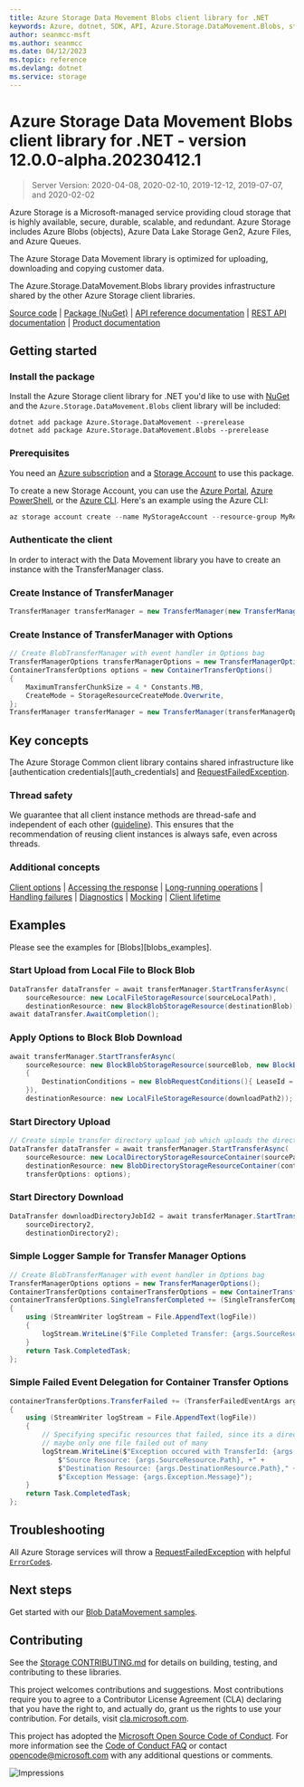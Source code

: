 ```yaml
---
title: Azure Storage Data Movement Blobs client library for .NET
keywords: Azure, dotnet, SDK, API, Azure.Storage.DataMovement.Blobs, storage
author: seanmcc-msft
ms.author: seanmcc
ms.date: 04/12/2023
ms.topic: reference
ms.devlang: dotnet
ms.service: storage
---
```

# Azure Storage Data Movement Blobs client library for .NET - version 12.0.0-alpha.20230412.1 


> Server Version: 2020-04-08, 2020-02-10, 2019-12-12, 2019-07-07, and 2020-02-02

Azure Storage is a Microsoft-managed service providing cloud storage that is
highly available, secure, durable, scalable, and redundant. Azure Storage
includes Azure Blobs (objects), Azure Data Lake Storage Gen2, Azure Files,
and Azure Queues.

The Azure Storage Data Movement library is optimized for uploading, downloading and
copying customer data.

The Azure.Storage.DataMovement.Blobs library provides infrastructure shared by the other
Azure Storage client libraries.

[Source code][source] | [Package (NuGet)][package] | [API reference documentation][docs] | [REST API documentation][rest_docs] | [Product documentation][product_docs]

## Getting started

### Install the package

Install the Azure Storage client library for .NET you'd like to use with
[NuGet][nuget] and the `Azure.Storage.DataMovement.Blobs` client library will be included:

```dotnetcli
dotnet add package Azure.Storage.DataMovement --prerelease
dotnet add package Azure.Storage.DataMovement.Blobs --prerelease
```

### Prerequisites

You need an [Azure subscription][azure_sub] and a
[Storage Account][storage_account_docs] to use this package.

To create a new Storage Account, you can use the [Azure Portal][storage_account_create_portal],
[Azure PowerShell][storage_account_create_ps], or the [Azure CLI][storage_account_create_cli].
Here's an example using the Azure CLI:

```Powershell
az storage account create --name MyStorageAccount --resource-group MyResourceGroup --location westus --sku Standard_LRS
```

### Authenticate the client
In order to interact with the Data Movement library you have to create an instance with the TransferManager class.

### Create Instance of TransferManager
```C# Snippet:CreateTransferManagerSimple
TransferManager transferManager = new TransferManager(new TransferManagerOptions());
```

### Create Instance of TransferManager with Options
```C# Snippet:CreateTransferManagerWithOptions
// Create BlobTransferManager with event handler in Options bag
TransferManagerOptions transferManagerOptions = new TransferManagerOptions();
ContainerTransferOptions options = new ContainerTransferOptions()
{
    MaximumTransferChunkSize = 4 * Constants.MB,
    CreateMode = StorageResourceCreateMode.Overwrite,
};
TransferManager transferManager = new TransferManager(transferManagerOptions);
```

## Key concepts

The Azure Storage Common client library contains shared infrastructure like
[authentication credentials][auth_credentials] and [RequestFailedException][RequestFailedException].

### Thread safety
We guarantee that all client instance methods are thread-safe and independent of each other ([guideline](https://azure.github.io/azure-sdk/dotnet_introduction.html#dotnet-service-methods-thread-safety)). This ensures that the recommendation of reusing client instances is always safe, even across threads.

### Additional concepts
<!-- CLIENT COMMON BAR -->
[Client options](https://github.com/Azure/azure-sdk-for-net/blob/main/sdk/core/Azure.Core/README.md#configuring-service-clients-using-clientoptions) |
[Accessing the response](https://github.com/Azure/azure-sdk-for-net/blob/main/sdk/core/Azure.Core/README.md#accessing-http-response-details-using-responset) |
[Long-running operations](https://github.com/Azure/azure-sdk-for-net/blob/main/sdk/core/Azure.Core/README.md#consuming-long-running-operations-using-operationt) |
[Handling failures](https://github.com/Azure/azure-sdk-for-net/blob/main/sdk/core/Azure.Core/README.md#reporting-errors-requestfailedexception) |
[Diagnostics](https://github.com/Azure/azure-sdk-for-net/blob/main/sdk/core/Azure.Core/samples/Diagnostics.md) |
[Mocking](https://github.com/Azure/azure-sdk-for-net/blob/main/sdk/core/Azure.Core/README.md#mocking) |
[Client lifetime](https://devblogs.microsoft.com/azure-sdk/lifetime-management-and-thread-safety-guarantees-of-azure-sdk-net-clients/)
<!-- CLIENT COMMON BAR -->

## Examples

Please see the examples for [Blobs][blobs_examples].

### Start Upload from Local File to Block Blob
```C# Snippet:SimpleBlobUpload
DataTransfer dataTransfer = await transferManager.StartTransferAsync(
    sourceResource: new LocalFileStorageResource(sourceLocalPath),
    destinationResource: new BlockBlobStorageResource(destinationBlob));
await dataTransfer.AwaitCompletion();
```

### Apply Options to Block Blob Download
```C# Snippet:BlockBlobDownloadOptions
await transferManager.StartTransferAsync(
    sourceResource: new BlockBlobStorageResource(sourceBlob, new BlockBlobStorageResourceOptions()
    {
        DestinationConditions = new BlobRequestConditions(){ LeaseId = "xyz" }
    }),
    destinationResource: new LocalFileStorageResource(downloadPath2));
```

### Start Directory Upload
```C# Snippet:SimpleDirectoryUpload
// Create simple transfer directory upload job which uploads the directory and the contents of that directory
DataTransfer dataTransfer = await transferManager.StartTransferAsync(
    sourceResource: new LocalDirectoryStorageResourceContainer(sourcePath),
    destinationResource: new BlobDirectoryStorageResourceContainer(container, "sample-directory2"),
    transferOptions: options);
```

### Start Directory Download
```C# Snippet:SimpleDirectoryDownload
DataTransfer downloadDirectoryJobId2 = await transferManager.StartTransferAsync(
    sourceDirectory2,
    destinationDirectory2);
```

### Simple Logger Sample for Transfer Manager Options
```C# Snippet:SimpleLoggingSample
// Create BlobTransferManager with event handler in Options bag
TransferManagerOptions options = new TransferManagerOptions();
ContainerTransferOptions containerTransferOptions = new ContainerTransferOptions();
containerTransferOptions.SingleTransferCompleted += (SingleTransferCompletedEventArgs args) =>
{
    using (StreamWriter logStream = File.AppendText(logFile))
    {
        logStream.WriteLine($"File Completed Transfer: {args.SourceResource.Path}");
    }
    return Task.CompletedTask;
};
```

### Simple Failed Event Delegation for Container Transfer Options
```C# Snippet:FailedEventDelegation
containerTransferOptions.TransferFailed += (TransferFailedEventArgs args) =>
{
    using (StreamWriter logStream = File.AppendText(logFile))
    {
        // Specifying specific resources that failed, since its a directory transfer
        // maybe only one file failed out of many
        logStream.WriteLine($"Exception occured with TransferId: {args.TransferId}," +
            $"Source Resource: {args.SourceResource.Path}, +" +
            $"Destination Resource: {args.DestinationResource.Path}," +
            $"Exception Message: {args.Exception.Message}");
    }
    return Task.CompletedTask;
};
```

## Troubleshooting

All Azure Storage services will throw a [RequestFailedException][RequestFailedException]
with helpful [`ErrorCode`s][error_codes].

## Next steps

Get started with our [Blob DataMovement samples][samples].

## Contributing

See the [Storage CONTRIBUTING.md][storage_contrib] for details on building,
testing, and contributing to these libraries.

This project welcomes contributions and suggestions.  Most contributions require
you to agree to a Contributor License Agreement (CLA) declaring that you have
the right to, and actually do, grant us the rights to use your contribution. For
details, visit [cla.microsoft.com][cla].

This project has adopted the [Microsoft Open Source Code of Conduct][coc].
For more information see the [Code of Conduct FAQ][coc_faq]
or contact [opencode@microsoft.com][coc_contact] with any
additional questions or comments.

![Impressions](https://azure-sdk-impressions.azurewebsites.net/api/impressions/azure-sdk-for-net%2Fsdk%2Fstorage%2FAzure.Storage.Common%2FREADME.png)

<!-- LINKS -->
[source]: https://github.com/Azure/azure-sdk-for-net/tree/main/sdk/storage/Azure.Storage.Common/src
[package]: https://www.nuget.org/packages/Azure.Storage.Common/
[docs]: /dotnet/api/azure.storage
[rest_docs]: /rest/api/storageservices/
[product_docs]: /azure/storage/
[nuget]: https://www.nuget.org/
[storage_account_docs]: /azure/storage/common/storage-account-overview
[storage_account_create_ps]: /azure/storage/common/storage-quickstart-create-account?tabs=azure-powershell
[storage_account_create_cli]: /azure/storage/common/storage-quickstart-create-account?tabs=azure-cli
[storage_account_create_portal]: /azure/storage/common/storage-quickstart-create-account?tabs=azure-portal
[azure_cli]: /cli/azure
[azure_sub]: https://azure.microsoft.com/free/dotnet/
[RequestFailedException]: https://github.com/Azure/azure-sdk-for-net/tree/main/sdk/core/Azure.Core/src/RequestFailedException.cs
[error_codes]: /rest/api/storageservices/common-rest-api-error-codes
[samples]: https://github.com/Azure/azure-sdk-for-net/tree/main/sdk/storage/Azure.Storage.DataMovement.Blobs/samples
[storage_contrib]: https://github.com/Azure/azure-sdk-for-net/blob/main/sdk/storage/CONTRIBUTING.md
[cla]: https://cla.microsoft.com
[coc]: https://opensource.microsoft.com/codeofconduct/
[coc_faq]: https://opensource.microsoft.com/codeofconduct/faq/
[coc_contact]: mailto:opencode@microsoft.com

